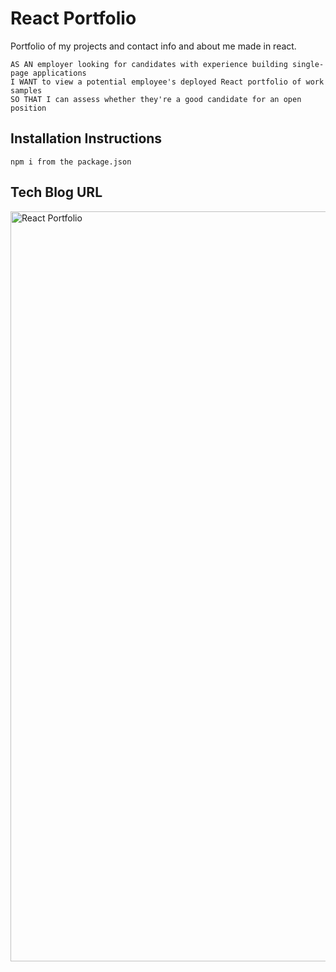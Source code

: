 # React Portfolio

Portfolio of my projects and contact info and about me made in react.

```
AS AN employer looking for candidates with experience building single-page applications
I WANT to view a potential employee's deployed React portfolio of work samples
SO THAT I can assess whether they're a good candidate for an open position
```

## Installation Instructions

```
npm i from the package.json
```

## Tech Blog URL

<img src="src/images/React-App.png" alt="React Portfolio" width="800" height="1200"></img>